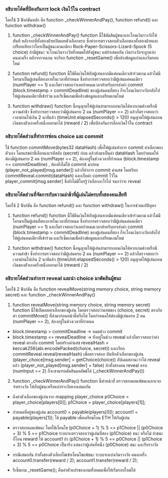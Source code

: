 ### อธิบายโค้ดที่ป้องกันการ lock เงินไว้ใน contract
โดยใช้ 3 ฟังก์ชันหลัก คือ function _checkWinnerAndPay(), function refund() และ function withdraw()
1. function _checkWinnerAndPay()
function นี้ใช้ตัดสินผู้ชนะและโอนเงินรางวัลให้ทันที หลังจากที่ทั้งสองฝ่ายเปิดเผยตัวเลือกครบ ซึ่งทำการตรวจสอบตัวเลือกของทั้งสองฝ่ายและเปรียบเทียบว่าใครเป็นผู้ชนะตามกติกา Rock-Paper-Scissors-Lizard-Spock (5 choice)
ถ้ามีผู้ชนะ จะโอนเงินรางวัลทั้งหมดไปยังผู้ชนะ
แต่ถ้าเสมอกัน เงินรางวัลจะถูกแบ่งคนละครึ่ง
หลังจากจบเกม จะเรียก function _resetGame() เพื่อล้างข้อมูลเก่าและเริ่มรอบใหม่

2. function refund()
function นี้ใช้คืนเงินให้กับผู้เล่นหากมีแค่คนเดียวเข้าร่วมเกม แล้วไม่มีใครมาเป็นผู้เล่นที่สองภายในเวลาที่กำหนด ซึ่งทำการตรวจสอบว่ามีผู้เล่นแค่คนเดียว (numPlayer == 1)
และก็ตรวจสอบว่าเลยกำหนดเวลาสำหรับการส่งค่า commit (block.timestamp > commitDeadline) ของผู้เล่นคนที่สอง ก็จะโอนเงินรางวัลกลับไปให้ผู้เล่นคนเดียวที่เข้าร่วม
และรีเซ็ตเกมเพื่อล้างข้อมูลและเตรียมเกมใหม่

3. function withdraw()
function นี้อนุญาตให้ผู้เล่นสามารถถอนเงินได้หากเกมค้างหรือมีความล่าช้า ซึ่งทำการตรวจสอบว่ามีผู้เล่นครบ 2 คน (numPlayer == 2)
แล้วก็ตรวจสอบว่าเวลาผ่านไปเกิน 2 นาทีแล้ว (timeUnit.elapsedSeconds() > 120)
อนุญาตให้ผู้เล่นถอนเงินของตัวเองครึ่งหนึ่งออกมาได้ (reward / 2)  เพื่อป้องกันการล็อกเงินไว้ใน contract

### อธิบายโค้ดส่วนที่ทำการซ่อน choice และ commit
ใช้ function commitMove(bytes32 dataHash)
เพื่อให้ผู้เล่นทำการ commit ค่าเลือกของตัวเอง โดยแฮชค่าที่เลือกและรหัสลับ (secret) ก่อน แล้วส่งมาเป็นค่า dataHash
โดยกำหนดให้ต้องมีผู้เล่นครบ 2 คน (numPlayer == 2), ต้องอยู่ในช่วงเวลาที่กำหนด (block.timestamp <= commitDeadline)
, ต้องยังไม่ได้ commit มาก่อน (player_not_played[msg.sender])
แล้วก็ทำการ commit ค่าแฮช โดยเรียก commitReveal.commit(dataHash)
และเก็บค่า commit ไว้ใน player_commit[msg.sender]
ซึ่งยังไม่มีใครรู้ว่าเลือกอะไรไป จนกว่าจะ reveal

### อธิบายโค้ดส่วนที่จัดการกับความล่าช้าที่ผู้เล่นไม่ครบทั้งสองคนเสียที
โดยใช้ 2 ฟังก์ชัน คือ function refund() และ function withdraw() ในการช่วยแก้ปัญหา
1. function refund()
function นี้ใช้คืนเงินให้กับผู้เล่นหากมีแค่คนเดียวเข้าร่วมเกม แล้วไม่มีใครมาเป็นผู้เล่นที่สองภายในเวลาที่กำหนด ซึ่งทำการตรวจสอบว่ามีผู้เล่นแค่คนเดียว (numPlayer == 1)
และก็ตรวจสอบว่าเลยกำหนดเวลาสำหรับการส่งค่า commit (block.timestamp > commitDeadline) ของผู้เล่นคนที่สอง ก็จะโอนเงินรางวัลกลับไปให้ผู้เล่นคนเดียวที่เข้าร่วม
และรีเซ็ตเกมเพื่อล้างข้อมูลและเตรียมเกมใหม่

2. function withdraw()
function นี้อนุญาตให้ผู้เล่นสามารถถอนเงินได้หากเกมค้างหรือมีความล่าช้า ซึ่งทำการตรวจสอบว่ามีผู้เล่นครบ 2 คน (numPlayer == 2)
แล้วก็ตรวจสอบว่าเวลาผ่านไปเกิน 2 นาทีแล้ว (timeUnit.elapsedSeconds() > 120)
อนุญาตให้ผู้เล่นถอนเงินของตัวเองครึ่งหนึ่งออกมาได้ (reward / 2) 

### อธิบายโค้ดส่วนทำการ reveal และนำ choice มาตัดสินผู้ชนะ 
โดยใช้ 2 ฟังก์ชัน คือ  function revealMove(string memory choice, string memory secret) และ function _checkWinnerAndPay()

1. function revealMove(string memory choice, string memory secret)
function นี้ใช้เปิดเผยค่าเลือกของผู้เล่น โดยตรวจสอบว่าแฮชของ (choice, secret) ตรงกับค่า commitMove() ที่ส่งมาก่อนหน้านี้หรือไม่
โดยกำหนดให้ต้องมีผู้เล่นครบ 2 คน (numPlayer == 2), ต้องอยู่ในช่วงเวลาที่กำหนด
- block.timestamp > commitDeadline → หมดช่วง commit
- block.timestamp <= revealDeadline → ยังอยู่ในช่วง reveal
แล้วก็ตรวจสอบว่าค่า reveal ตรงกับ commit โดยสร้างค่าแฮช revealHash = keccak256(abi.encodePacked(choice, secret))
และเรียก commitReveal.reveal(revealHash) เพื่อตรวจสอบ
บันทึกตัวเลือกของผู้เล่น (player_choice[msg.sender] = getChoice(choice))
อัปเดตสถานะว่าได้ reveal แล้ว (player_not_played[msg.sender] = false)
ถ้าทั้งสองคน reveal ครบ (numInput == 2) ก็จะสามารถตัดสินผลลัพธ์ได้ (_checkWinnerAndPay())

2. function _checkWinnerAndPay()
function นี้ทำหน้าที่ ตรวจสอบผลแพ้ชนะและแจกจ่ายรางวัล ให้กับผู้ชนะหรือแบ่งรางวัลหากเสมอกัน
- ดึงค่าตัวเลือกของผู้เล่นจาก mapping player_choice
p0Choice = player_choice[players[0]];
p1Choice = player_choice[players[1]];

- กำหนดที่อยู่ของผู้เล่น
account0 = payable(players[0]);
account1 = payable(players[1]);
ใช้ payable เพื่อเตรียมโอน ETH ให้กับผู้เล่น

- ตรวจสอบผลแพ้ชนะ โดยใช้เงื่อนไข (p0Choice + 1) % 5 == p1Choice || (p0Choice + 3) % 5 == p1Choice
ระบบจะตรวจสอบว่าผู้เล่นที่สอง (p1Choice) ชนะ หรือไม่ ถ้าชนะก็โอน reward ให้ account1
ถ้า (p1Choice + 1) % 5 == p0Choice || (p1Choice + 3) % 5 == p0Choice เป็นจริง แสดงว่าผู้เล่นที่หนึ่ง (p0Choice) ชนะ และรับรางวัล

- กรณีเสมอกัน
ถ้าทั้งสองตัวเลือกไม่เข้าเงื่อนไขแพ้ชนะ ระบบจะแบ่งเงินรางวัล คนละครึ่ง
account0.transfer(reward / 2);
account1.transfer(reward / 2);

- รีเซ็ตเกม
_resetGame();
คืนค่าตัวแปรของเกมทั้งหมดเพื่อให้เริ่มรอบใหม่ได้